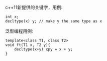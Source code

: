 
c++11新提供的关键字，用例:
```
int x;
decltype(x) y; // make y the same type as x
```

泛型编程用例:
```
template<class T1, class T2>
void ft(T1 x, T2 y){
	decltype(x+y) xpy = x + y;
}
```
